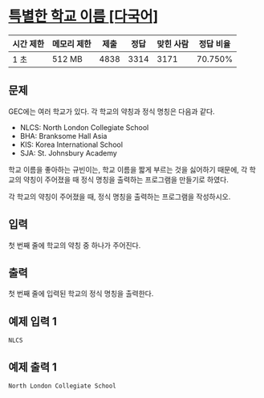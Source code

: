# [특별한 학교 이름 [다국어]](https://www.acmicpc.net/problem/27889)

| 시간 제한 | 메모리 제한 | 제출 | 정답 | 맞힌 사람 | 정답 비율 |
| --- | --- | --- | --- | --- | --- |
| 1 초 | 512 MB | 4838 | 3314 | 3171 | 70.750% |

## 문제

GEC에는 여러 학교가 있다. 각 학교의 약칭과 정식 명칭은 다음과 같다.

- NLCS: North London Collegiate School
- BHA: Branksome Hall Asia
- KIS: Korea International School
- SJA: St. Johnsbury Academy

학교 이름을 좋아하는 규빈이는, 학교 이름을 짧게 부르는 것을 싫어하기 때문에, 각 학교의 약칭이 주어졌을 때 정식 명칭을 출력하는 프로그램을 만들기로 하였다.

각 학교의 약칭이 주어졌을 때, 정식 명칭을 출력하는 프로그램을 작성하시오.

## 입력

첫 번째 줄에 학교의 약칭 중 하나가 주어진다.

## 출력

첫 번째 줄에 입력된 학교의 정식 명칭을 출력한다.

## 예제 입력 1

```
NLCS

```

## 예제 출력 1

```
North London Collegiate School
```
